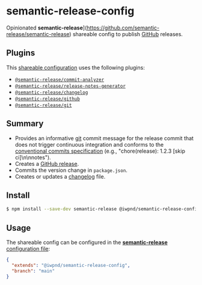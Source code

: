 # semantic-release-config

Opinionated **semantic-release**](https://github.com/semantic-release/semantic-release) shareable config to publish [GitHub](https://github.com) releases.

## Plugins

This [shareable configuration](https://github.com/jedmao/semantic-release-npm-github-config/blob/master/.releaserc.json) uses the following plugins:

- [`@semantic-release/commit-analyzer`](https://github.com/semantic-release/commit-analyzer)
- [`@semantic-release/release-notes-generator`](https://github.com/semantic-release/release-notes-generator)
- [`@semantic-release/changelog`](https://github.com/semantic-release/changelog)
- [`@semantic-release/github`](https://github.com/semantic-release/github)
- [`@semantic-release/git`](https://github.com/semantic-release/git)

## Summary

- Provides an informative [git](https://github.com/semantic-release/git) commit message for the release commit that does not trigger continuous integration and conforms to the [conventional commits specification](https://www.conventionalcommits.org/) (e.g., "chore(release): 1.2.3 [skip ci]\n\nnotes").
- Creates a  [GitHub release](https://github.com/semantic-release/github).
- Commits the version change in `package.json`.
- Creates or updates a [changelog](https://github.com/semantic-release/changelog) file.

## Install

```bash
$ npm install --save-dev semantic-release @iwpnd/semantic-release-config
```

## Usage

The shareable config can be configured in the [**semantic-release** configuration file](https://github.com/semantic-release/semantic-release/blob/master/docs/usage/configuration.md#configuration):

```json
{
  "extends": "@iwpnd/semantic-release-config",
  "branch": "main"
}
```
